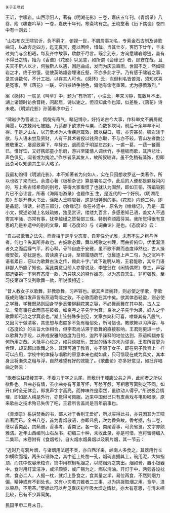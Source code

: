     关于王啸岩 

   王䜣，字啸岩，山西涂阳人，著有《明湖花影》三卷，嘉庆五年刊，《青烟录》八卷，附《啸岩吟草》一卷，嘉庆十年刊，寒斋均有之。王晓堂著《历下偶谈》卷四中有一则云：

   “山右布衣王啸岩䜣，负不羁才，俯视一世，不屑屑事功名，专索金石古制及诗歌曲词，以故奔走四方，迄无真赏，竟以困终，惜哉。当其壮岁，客历下廿年，辛未过夷门与余相晤，每及齐中故事，欷歔不尽言。既余到东，方询悉啸岩踪迹，盖有不得已之情，始为《香谱》《花影》以见意，如所谓《会缘记》者，顾安在哉。且夫天不靳人以才，何独靳人以遇，困厄曲成，发而为庆云霖雨，世固不乏，然如啸岩之才，终于穷饿，徒使英略雄姿埋诸丘壑，不亦多此才乎。乃有感于啸岩之事，录其诗数句，不计工拙，以存其人可也。《感怀》云，岂但利名皆苦海，须知欢喜是冤家，至《落花》一联，空自挟娇争艳色，偏他有命老重茵，尤为感愤激烈。”

   案《感怀》一联见《吟草》中，题为“有所寄”，小注云，年来习静，辄数月不出，湖上诸姬时访余音耗，问起居，诗以谢之。但须知此作也知，似差胜，《落花》诗未收。《明湖花影》孙蔼春序中云：

   “啸岩少为晋诸士，倜傥有奇气，睹记博杂，好持论古今大事，作科举文不屑屑就绳墨，以故棘闱七被黜，乃适都下欲求升斗粟，而数多坎坷，前后十余年卒不可得。于是之山左，以刀圭术为人治疾厄辄效，因以糊口，噫，亦穷甚矣。啸岩淡于欲，与人语未尝及资财，人有干其术者投以钱帛亦取，不与亦不较。官山左者数公雅敬重之，屡迎致幕下，卒辞去，退而息于明湖左古刹，一裘一葛，一蔬一餐而已，惟好饮，又好携郎童小乐府，游兴至辄倩人调丝竹，手檀板而歌，其声悲壮，声色俱见，闻者或为掩泣。”作序者系其友人，故所叙较详，虽不免稍有藻饰，但即此总可以知道其生平大略了。

   我最初购得《明湖花影》，本不知著者为何如人，实在只因想收罗这一类著作，所以也收了来而已。余澹心著《板桥杂记》算是署名之作，此后的人便都是躲躲闪闪的，写上些古怪希奇的别号，等得大家看惯了也就认为固然，即如王韬，宿娼吸鸦片已不必讳言，所著《海陬冶游录》也题作玉 生，是近代的一个好例。《明湖花影》却是开卷大书云，涂阳人王啸岩著，这是很特别的事。《花影》内题三种，即是品题，诗话，补遗三部分，《会缘记》收在补遗中，原名为《绘缘记》，乃是一篇小文，叙述访湖上名妓疏娘，独见赏识，缕缕九百言，多感恩知己语，盖文人不遇寄其牢骚，亦常有事，犹李越缦之赞菊部三珠，特别称颂霞芬耳。我所觉得很有意思的乃是补遗中的别的文章，即《态度论》与《词曲论》是也。《态度论》云：

   “自古妓歌舞之法失，而青楼于是乎少态度，自非性分尤雅，未有不失之粗与浮者。何也？失其所养故也。古妓歌必舞，舞以畅歌之神理，而曲折俯仰，优柔渐渍者久之而后躁气平，矜心释，骨节自底于安雅，虽不歌不舞而态度绰然也，古人操缦安弦，亦犹是也。尝读庾子山诗，至顿履随疏节，低鬟逐上声二句，为之沉吟不语者累日，窃以为歌舞古法之传，赖此十字。”此下说明从略，王君能歌，其专门语非鄙人所能了知也。案此类意见前人亦曾说及，李笠翁在《闲情偶寄》卷三，声容部选姿第一下列有态度一款，乃只狭义的释作媚态，以为态自天生，非可强教，至习技第四下又列歌舞一款，所说很相近：

   “昔人教女子以歌舞，非教歌舞，习声容也。欲其声音婉转，则必使之学歌，学歌既成则随口发声皆有燕语莺啼之致，不必歌而歌在其中矣。欲其体态轻盈，则必使之学舞，学舞既熟则回身举步悉带柳翻花笑之容，不必舞而舞在其中矣。古人立法，常有事在此而意在彼者，如良弓之子先学为箕，良冶之子先学为裘，妇人之学歌舞即弓冶之学箕裘也。”湖上笠翁殊多创见，文章亦爽利可喜，唯嫌其有八股气，又因习于做清客，其思想与态度多不免有粗俗处，所可惜也。教歌舞以习声容，与《态度论》的主旨大体相合，但李君尚沾滞于歌舞的直接影响，王君则更进一步，以歌舞为手段，以养成安雅的态度为目的，迨矜平躁释的地位达到，燕语柳翻亦复何所用之哉。大抵平心论之，如只谈妓乐，笠翁的话本亦未为谬误，王君所言更为合理，却又超出歌舞之外，其理可通于教育，亦不限于女子，即在男子教育上一样可以应用，学校中的体操与唱歌的原意本来也就如此，只可惜现在成为具文，其本身且将渐失之粗与浮，自然难望有好的效能了。《歌曲论》亦多好意见，如批评唱曲之弊云：

   “歌者往往模棱其字，不着力于字之头尾，而敷衍于腰腹公共之声，此闻者之所以欲卧也。且曲必有情，虽小曲亦有写景写怀，写愁写怨，写相思写离别之不同，如开口时全无体会，即发声字字高亮，而神味终是索然，虽欲动人得乎。”所说极合情理，即如鄙人纯是外行，亦觉得可佩服。近来中国似已只有皮黄戏与电影唱歌，原来歌曲之技术殆已失传了吧，王君所言盖尚是百年前事也。

   《青烟录》系讲焚香的书，鄙人对于香别无爱好，所以买得此书，亦只因其为王啸岩著而已。全书八卷，首为青烟散语，亦即凡例，次为香典故，香考据，各二卷，继以香类品，焚爇谱，香事考，香类记，各一卷，类聚香事，可资省览，文字亦颇雅洁。近年山西编刊山右丛书，初编三十种，未收此录，亦是可惜，岂将留待编入二集耶。末卷附有《食烟考》，自火烟水烟鼻烟以及鸦片烟，其一节云：

   “近时乃有鸦片烟，与诸烟用法迥不类，亦自西洋来，岭南人多食之。其器用竹长如横吹而粗，两头以铜饰之，其中近上处凿一孔，烟碗直插其上，碗用泥，大如指顶，而其中仅容米粒许，筒中用棕榈毛胆之，以防烟烬之突出。烟如膏，置小银器中。食时用灯宜洁净，或洋颇黎，或广锡为之，燃以清油。开灯于中，两旁各设枕席，食必二人，人据一枕，就灯上卧食之，食其量之半，易位再食，不然则烟力偏，精神或有不到处也。又有小刃若刀锥者二三事，以为挑拨取烟之用。食毕，进以果品，不用茶。”案据此可以考见嘉庆初年吸大烟之情状，亦大有意思，与清末相比较，已有不少异同矣。

   民国甲申二月末日。

